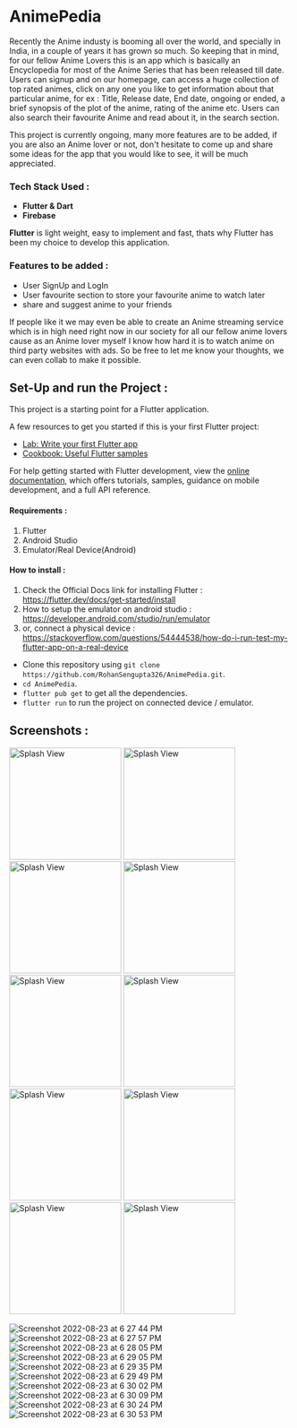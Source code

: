 # AnimePedia

Recently the Anime industy is booming all over the world, and specially in India, in a couple of years it has grown so much. So keeping that in mind, for our fellow Anime Lovers this is an app which is basically an Encyclopedia for most of the Anime Series that has been released till date. Users can signup and on our homepage, can access a huge collection of top rated animes, click on any one you like to get information about that particular anime, for ex : Title, Release date, End date, ongoing or ended, a brief synopsis of the plot of the anime, rating of the anime etc. Users can also search their favourite Anime and read about it, in the search section.

This project is currently ongoing, many more features are to be added, if you are also an Anime lover or not, don't hesitate to come up and share some ideas for the app that you would like to see, it will be much appreciated. 

### Tech Stack Used : 

- **Flutter & Dart**
- **Firebase**

**Flutter** is light weight, easy to implement and fast, thats why Flutter has been my choice to develop this application. 

### Features to be added : 
- User SignUp and LogIn 
- User favourite section to store your favourite anime to watch later
- share and suggest anime to your friends

If people like it we may even be able to create an Anime streaming service which is in high need right now in our society for all our fellow anime lovers cause as an Anime lover myself I know how hard it is to watch anime on third party websites with ads. So be free to let me know your thoughts, we can even collab to make it possible. 



## Set-Up and run the Project :

This project is a starting point for a Flutter application.

A few resources to get you started if this is your first Flutter project:

- [Lab: Write your first Flutter app](https://docs.flutter.dev/get-started/codelab)
- [Cookbook: Useful Flutter samples](https://docs.flutter.dev/cookbook)

For help getting started with Flutter development, view the
[online documentation](https://docs.flutter.dev/), which offers tutorials,
samples, guidance on mobile development, and a full API reference.

#### Requirements : 
 1. Flutter
 2. Android Studio 
 3. Emulator/Real Device(Android)

#### How to install : 

1. Check the Official Docs link for installing Flutter : https://flutter.dev/docs/get-started/install 
2. How to setup the emulator on android studio : https://developer.android.com/studio/run/emulator 
3. or, connect a physical device : https://stackoverflow.com/questions/54444538/how-do-i-run-test-my-flutter-app-on-a-real-device

- Clone this repository using `git clone https://github.com/RohanSengupta326/AnimePedia.git`.
- `cd AnimePedia`.
- `flutter pub get` to get all the dependencies.
- `flutter run` to run the project on connected device / emulator. 

## Screenshots : 

<p>
<img src="https://user-images.githubusercontent.com/64458868/186164556-9803227d-71d7-4491-a41f-f211f66a5b25.png" alt="Splash View" width="200">
<img src="https://user-images.githubusercontent.com/64458868/186164572-3c2fe447-6410-4e4d-a0ea-962f07f79fc6.png" alt="Splash View" width="200">
<img src="https://user-images.githubusercontent.com/64458868/186164588-f48d8d8e-663b-40da-816a-deb9f1b7a961.png" alt="Splash View" width="200">
<img src="https://user-images.githubusercontent.com/64458868/186164592-31d92fe6-7813-4486-a4fc-66268a40a50f.png" alt="Splash View" width="200">
<img src="https://user-images.githubusercontent.com/64458868/186164604-5b8cbb5a-0f68-4b79-b963-068563b5a240.png" alt="Splash View" width="200">
<img src="https://user-images.githubusercontent.com/64458868/186164612-6add409e-7965-48c1-af47-3b97c8b027f3.png" alt="Splash View" width="200">
<img src="https://user-images.githubusercontent.com/64458868/186164618-b800a67b-9e54-4f26-9c06-ada64eca5140.png" alt="Splash View" width="200">
<img src="https://user-images.githubusercontent.com/64458868/186164624-b5054010-8ad5-4fb8-90a2-6b9e87b5bcb2.png" alt="Splash View" width="200">
<img src="https://user-images.githubusercontent.com/64458868/186164627-a0d4bc44-b579-4b69-a73a-6a563678ac8c.png" alt="Splash View" width="200">
<img src="https://user-images.githubusercontent.com/64458868/186164633-68c02f3e-1a4f-435e-a245-75a11a0d24d4.png" alt="Splash View" width="200">
</p>

![Screenshot 2022-08-23 at 6 27 44 PM](https://user-images.githubusercontent.com/64458868/186164556-9803227d-71d7-4491-a41f-f211f66a5b25.png)
![Screenshot 2022-08-23 at 6 27 57 PM](https://user-images.githubusercontent.com/64458868/186164572-3c2fe447-6410-4e4d-a0ea-962f07f79fc6.png)
![Screenshot 2022-08-23 at 6 28 05 PM](https://user-images.githubusercontent.com/64458868/186164588-f48d8d8e-663b-40da-816a-deb9f1b7a961.png)
![Screenshot 2022-08-23 at 6 29 05 PM](https://user-images.githubusercontent.com/64458868/186164592-31d92fe6-7813-4486-a4fc-66268a40a50f.png)
![Screenshot 2022-08-23 at 6 29 35 PM](https://user-images.githubusercontent.com/64458868/186164604-5b8cbb5a-0f68-4b79-b963-068563b5a240.png)
![Screenshot 2022-08-23 at 6 29 49 PM](https://user-images.githubusercontent.com/64458868/186164612-6add409e-7965-48c1-af47-3b97c8b027f3.png)
![Screenshot 2022-08-23 at 6 30 02 PM](https://user-images.githubusercontent.com/64458868/186164618-b800a67b-9e54-4f26-9c06-ada64eca5140.png)
![Screenshot 2022-08-23 at 6 30 09 PM](https://user-images.githubusercontent.com/64458868/186164624-b5054010-8ad5-4fb8-90a2-6b9e87b5bcb2.png)
![Screenshot 2022-08-23 at 6 30 24 PM](https://user-images.githubusercontent.com/64458868/186164627-a0d4bc44-b579-4b69-a73a-6a563678ac8c.png)
![Screenshot 2022-08-23 at 6 30 53 PM](https://user-images.githubusercontent.com/64458868/186164633-68c02f3e-1a4f-435e-a245-75a11a0d24d4.png)



